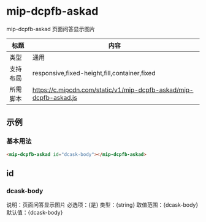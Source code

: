 # mip-dcpfb-askad

mip-dcpfb-askad 页面问答显示图片

标题|内容
----|----
类型|通用
支持布局|responsive,fixed-height,fill,container,fixed
所需脚本|https://c.mipcdn.com/static/v1/mip-dcpfb-askad/mip-dcpfb-askad.js

## 示例
<mip-dcpfb-askad id="dcask-body"></mip-dcpfb-askad>



### 基本用法
```html
<mip-dcpfb-askad id="dcask-body"></mip-dcpfb-askad>
```

## id

### dcask-body

说明：页面问答显示图片
必选项：{是}
类型：{string}
取值范围：{dcask-body}
默认值：{dcask-body}